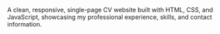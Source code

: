 A clean, responsive, single-page CV website built with HTML, CSS, and JavaScript, showcasing my professional experience, skills, and contact information.
